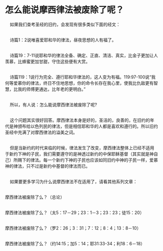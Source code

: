 # 怎么能说摩西律法被废除了呢？



<p>&nbsp; &nbsp; 如果我们查考圣经的旧约，会发现有很多类似下面的经文：</p>

<p><br />
&nbsp; &nbsp; 诗篇1：2说唯喜爱耶和华的律法，昼夜思想的人有福了。</p>

<p><br />
&nbsp; &nbsp; 诗篇19：7-11说耶和华的律法全备、确定、正直、清洁、真实，比金子更加让人羡慕，比蜂蜜更加甘甜，守住这些便有大赏。</p>

<p><br />
&nbsp; &nbsp; 诗篇119：1说行为完全、遵行耶和华律法的，这人变为有福。119:97-100说“我何等爱慕你的律法，终日不住地思想，你的命令长存在我心里，使我比仇敌更有智慧，比我的师傅更通达，比年老的更明白。”</p>

<p><br />
&nbsp; &nbsp; 所以，有人说：怎么能说摩西律法被废除了呢?</p>

<p><br />
&nbsp; &nbsp; 这个问题其实很好回答。摩西律法本身是好的，圣洁的，良善的，在旧约的年代是神颁布给以色列民的律法，但是相信耶和华的人都是喜欢和遵行的。所以旧约圣经中充满了对摩西律法的溢美之词。</p>

<p><br />
&nbsp; &nbsp; 但是当新约的时代来临的时候，律法发生了改变，摩西律法整体上已经不适用于新约下神的子民，我们需要遵守的是神透过新约的中保耶稣基督（其实就是神自己）所赐下的律法。每一个新约下神的子民也应该如同旧约中神的子民一样，爱慕神的律法，只不过是新约中基督的律法而已。</p>

<p><br />
&nbsp; &nbsp; 如果要更多学习为什么说摩西律法不在适用了，请看其他系列文章：</p>

<p><br />
摩西律法被废除了么？（总论）</p>

<p><br />
摩西律法被废除了么？（太5：17－29；23：1－3；23：23；徒15：20）</p>

<p><br />
摩西律法被废除了么？（罗2：26；3：31；7：12；8：4；13：8－10）</p>

<p><br />
摩西律法被废除了么？（约14:15；加5：14；耶31:33-34；利18：6－18）<br />
&nbsp;</p>